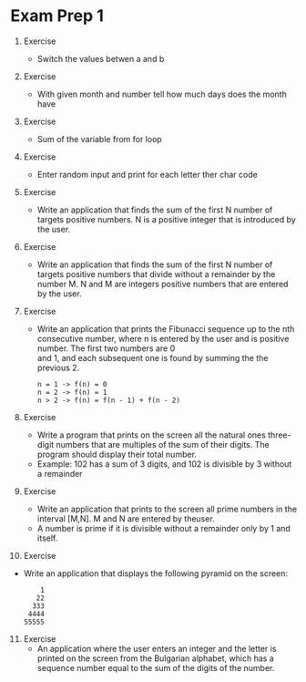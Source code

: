 # Exam Prep 1

1. Exercise
   - Switch the values betwen a and b

2. Exercise
   - With given month and number tell how much days does the month have

3. Exercise
   - Sum of the variable from for loop

4. Exercise
   - Enter random input and print for each letter ther char code

5. Exercise
   - Write an application that finds the sum of the first N number of targets positive numbers. N is a positive integer that is introduced by the user. 

6. Exercise
   - Write an application that finds the sum of the first N number of targets positive numbers that divide without a remainder by the number M. N and M are integers positive
     numbers that are entered by the user.

7. Exercise
   - Write an application that prints the Fibunacci sequence up to the nth consecutive number, where n is entered by the user and is positive number. The first two numbers are 0        
     and 1, and each subsequent one is found by summing the the previous 2.
 
         n = 1 -> f(n) = 0
         n = 2 -> f(n) = 1
         n > 2 -> f(n) = f(n - 1) + f(n - 2)

8. Exercise
   - Write a program that prints on the screen all the natural ones three-digit numbers that are multiples of the sum of their digits. The program should display their total
     number.
   - Example: 102 has a sum of 3 digits, and 102 is divisible by 3 without a remainder

9. Exercise
   - Write an application that prints to the screen all prime numbers in the interval [M,N]. M and N are entered by theuser.
   - A number is prime if it is divisible without a remainder only by 1 and itself.

10. Exercise
   - Write an application that displays the following pyramid on the screen:

             1
            22
           333
          4444
         55555

11. Exercise
    - An application where the user enters an integer and the letter is printed on the screen from the Bulgarian alphabet, which has a sequence number equal to the sum of the
      digits of the number.
